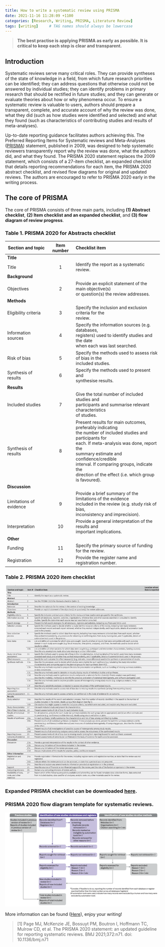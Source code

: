 ```yaml
---
title: How to write a systematic review using PRISMA
date: 2021-11-16 11:28:09 +1100
categories: [Research, Writing, PRISMA, Literature Review]
tags: [writing]     # TAG names should always be lowercase
---
```


> **The best practise is applying PRISMA as early as possible. It is critical to keep each step is clear and transparent.**

## Introduction

Systematic reviews serve many critical roles. They can provide syntheses of the state of knowledge in a field, from which future research priorities can be identified; they can address questions that otherwise could not be answered by individual studies; they can identify problems in primary research that should be rectified in future studies; and they can generate or evaluate theories about how or why phenomena occur. To ensure a systematic review is valuable to users, authors should prepare a transparent, complete, and accurate account of why the review was done, what they did (such as how studies were identified and selected) and what they found (such as characteristics of contributing studies and results of meta-analyses).

Up-to-date reporting guidance facilitates authors achieving this. The Preferred Reporting Items for Systematic reviews and Meta-Analyses ([PRISMA](http://prisma-statement.org/)) statement, published in 2009, was designed to help systematic reviewers transparently report why the review was done, what the authors did, and what they found. The PRISMA 2020 statement replaces the 2009 statement, which consists of a 27-item checklist, an expanded checklist that details reporting recommendations for each item, the PRISMA 2020 abstract checklist, and revised flow diagrams for original and updated reviews. The authors are encouraged to refer to PRISMA 2020 early in the writing process.

## The core of PRISMA


The core of PRISMA consists of three main parts, including **(1) Abstract checklist**, **(2) Item checklist and an expanded checklist**, and **(3) flow diagram of review progress**.

### Table 1. PRISMA 2020 for Abstracts checklist

| Section and topic   | Item number | Checklist item |
|----------|:-------------:|:------|
| **Title** |
| Title | 1 | Identify the report as a systematic review. |
| **Background** |
| Objectives | 2 | Provide an explicit statement of the main objective(s) <br /> or question(s) the review addresses. |
| **Methods** |
| Eligibility criteria | 3 | Specify the inclusion and exclusion criteria for the <br /> review. |
| Information sources | 4 | Specify the information sources (e.g. databases, <br /> registers) used to identify studies and the date <br /> when each was last searched. |
|Risk of bias |5 | Specify the methods used to assess risk of bias in the <br /> included studies. |
| Synthesis of results | 6 | Specify the methods used to present and <br /> synthesise results. |
| **Results** |
| Included studies | 7 | Give the total number of included studies and <br /> participants and summarise relevant characteristics <br /> of studies. |
|Synthesis of results|8|Present results for main outcomes, preferably indicating <br /> the number of included studies and participants for <br /> each. If meta-analysis was done, report the <br /> summary estimate and confidence/credible <br />interval. If comparing groups, indicate the<br /> direction of the effect (i.e. which group is favoured).|
| **Discussion** |
| Limitations of evidence | 9 | Provide a brief summary of the limitations of the evidence<br /> included in the review (e.g. study risk of bias,<br /> inconsistency and imprecision). |
| Interpretation | 10 | Provide a general interpretation of the results and <br /> important implications. |
| **Other** |
| Funding | 11 | Specify the primary source of funding for the review. |
| Registration | 12 | Provide the register name and registration number. |

### Table 2. PRISMA 2020 item checklist

![Table 2. PRISMA 2020 item checklist.](/assets/img/post_images/PRISMA_Checklist.png)

### Expanded PRISMA checklist can be downloaded [here](http://prisma-statement.org/documents/PRISMA_2020_expanded_checklist.pdf).

### PRISMA 2020 flow diagram template for systematic reviews.

![Figure 1. PRISMA 2020 flow diagram template for systematic reviews.](/assets/img/post_images/PRISMA_Flow_chart.png)

More information can be found ([Here](http://prisma-statement.org/)), enjoy your writing!

> [1] Page MJ, McKenzie JE, Bossuyt PM, Boutron I, Hoffmann TC, Mulrow CD, et al. The PRISMA 2020 statement: an updated guideline for reporting systematic reviews. BMJ 2021;372:n71. doi: 10.1136/bmj.n71
